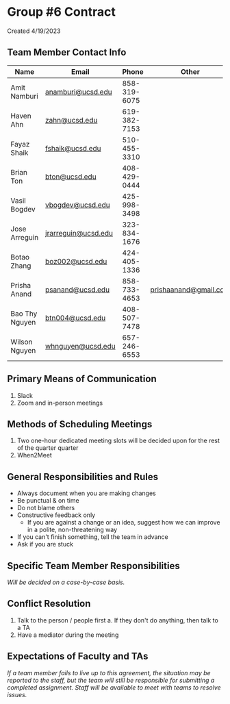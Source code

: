 # Group #6 Contract
Created 4/19/2023
## Team Member Contact Info
| Name           | Email               | Phone        | Other                 |
|----------------|---------------------|--------------|-----------------------|
| Amit Namburi   | anamburi@ucsd.edu   | 858-319-6075 |                       |
| Haven Ahn      | zahn@ucsd.edu       | 619-382-7153 |                       |
| Fayaz Shaik    | fshaik@ucsd.edu     | 510-455-3310 |                       |
| Brian Ton      | bton@ucsd.edu       | 408-429-0444 |                       |
| Vasil Bogdev   | vbogdev@ucsd.edu    | 425-998-3498 |                       |
| Jose Arreguin  | jrarreguin@ucsd.edu | 323-834-1676 |                       |
| Botao Zhang    | boz002@ucsd.edu     | 424-405-1336 |                       |
| Prisha Anand   | psanand@ucsd.edu    | 858-733-4653 | prishaanand@gmail.com |
| Bao Thy Nguyen | btn004@ucsd.edu     | 408-507-7478 |                       |
| Wilson Nguyen  | whnguyen@ucsd.edu   | 657-246-6553 |                       |

## Primary Means of Communication
  1. Slack
  2. Zoom and in-person meetings

## Methods of Scheduling Meetings
  1. Two one-hour dedicated meeting slots will be decided upon for the rest of the quarter quarter
  2. When2Meet

## General Responsibilities and Rules
  - Always document when you are making changes
  - Be punctual & on time
  - Do not blame others
  - Constructive feedback only
    - If you are against a change or an idea, suggest how we can improve in a polite, non-threatening way
  - If you can't finish something, tell the team in advance
  - Ask if you are stuck

## Specific Team Member Responsibilities
*Will be decided on a case-by-case basis.*

## Conflict Resolution
  1. Talk to the person / people first
     a. If they don't do anything, then talk to a TA
  2. Have a mediator during the meeting

## Expectations of Faculty and TAs
*If a team member fails to live up to this agreement, the situation may be reported to the staff, but the team will still be responsible for submitting a completed assignment. Staff will be available to meet with teams to resolve issues.*
